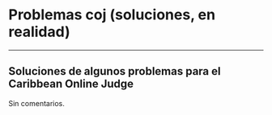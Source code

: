 # Problemas coj (soluciones, en realidad)
--------
Soluciones de algunos problemas para el Caribbean Online Judge
--------
Sin comentarios.
